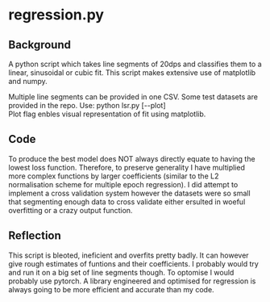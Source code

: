 <h1>regression.py</h1>
<h2>Background</h2>
<p>
  A python script which takes line segments of 20dps and classifies them to a linear, sinusoidal or cubic fit. This script makes extensive use of matplotlib and numpy.
</p>
<p>
  Multiple line segments can be provided in one CSV. Some test datasets are provided in the repo.
  Use: python lsr.py <file.csv> [--plot]<br>
  Plot flag enbles visual representation of fit using matplotlib.
</p>
<h2>Code</h2>
<p>
  To produce the best model does NOT always directly equate to having the lowest loss function. Therefore, to preserve generality I have multiplied more complex functions by larger coefficients (similar to the L2 normalisation scheme for multiple epoch regression). I did attempt to implement a cross validation system however the datasets were so small that segmenting enough data to cross validate either ersulted in woeful overfitting or a crazy output function.
</p>
<h2>Reflection</h2>
<p>
  This script is bleoted, ineficient and overfits pretty badly. It can however give rough estimates of funtions and their coefficients. I probably would try and run it on a big set of line segments though.
  To optomise I would probably use pytorch. A library engineered and optimised for regression is always going to be more efficient and accurate than my code.
</p>
